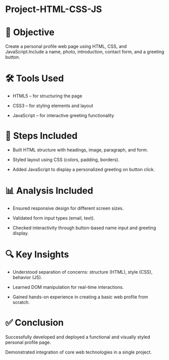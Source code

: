# Project-HTML-CSS-JS
# 📌 Objective
Create a personal profile web page using HTML, CSS, and JavaScript.Include a name, photo, introduction, contact form, and a greeting button.

# 🛠 Tools Used
- HTML5 – for structuring the page

- CSS3 – for styling elements and layout

- JavaScript – for interactive greeting functionality

# 🧩 Steps Included
- Built HTML structure with headings, image, paragraph, and form.

- Styled layout using CSS (colors, padding, borders).

- Added JavaScript to display a personalized greeting on button click.

# 📊 Analysis Included
- Ensured responsive design for different screen sizes.

- Validated form input types (email, text).

- Checked interactivity through button-based name input and greeting display.

# 🔍 Key Insights
- Understood separation of concerns: structure (HTML), style (CSS), behavior (JS).

- Learned DOM manipulation for real-time interactions.

- Gained hands-on experience in creating a basic web profile from scratch.

# ✅ Conclusion
Successfully developed and deployed a functional and visually styled personal profile page.

Demonstrated integration of core web technologies in a single project.
